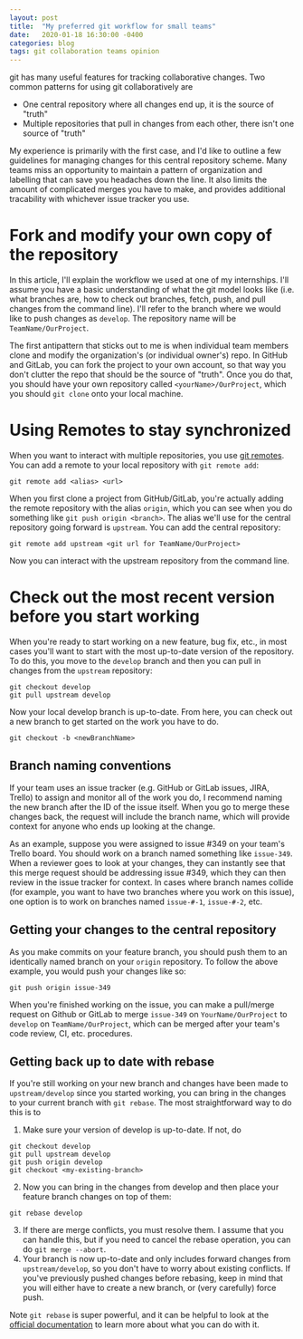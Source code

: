 ```yaml
---
layout: post
title:  "My preferred git workflow for small teams"
date:   2020-01-18 16:30:00 -0400
categories: blog
tags: git collaboration teams opinion
---
```


git has many useful features for tracking collaborative changes. Two common patterns for using git collaboratively are 

* One central repository where all changes end up, it is the source of "truth"
* Multiple repositories that pull in changes from each other, there isn't one source of "truth"

My experience is primarily with the first case, and I'd like to outline a few guidelines for managing changes for this central repository scheme. Many teams miss an opportunity to maintain a pattern of organization and labelling that can save you headaches down the line. It also limits the amount of complicated merges you have to make, and provides additional tracability with whichever issue tracker you use.

# Fork and modify your own copy of the repository

In this article, I'll explain the workflow we used at one of my internships. I'll assume you have a basic understanding of what the git model looks like (i.e. what branches are, how to check out branches, fetch, push, and pull changes from the command line). I'll refer to the branch where we would like to push changes as `develop`. The repository name will be `TeamName/OurProject`.

The first antipattern that sticks out to me is when individual team members clone and modify the organization's (or individual owner's) repo. In GitHub and GitLab, you can fork the project to your own account, so that way you don't clutter the repo that should be the source of "truth". Once you do that, you should have your own repository called `<yourName>/OurProject`, which you should `git clone` onto your local machine.

# Using Remotes to stay synchronized

When you want to interact with multiple repositories, you use [git remotes](https://git-scm.com/book/en/v2/Git-Basics-Working-with-Remotes). You can add a remote to your local repository with `git remote add`:
```
git remote add <alias> <url>
```

When you first clone a project from GitHub/GitLab, you're actually adding the remote repository with the alias `origin`, which you can see when you do something like `git push origin <branch>`. The alias we'll use for the central repository going forward is `upstream`. You can add the central repository:

```
git remote add upstream <git url for TeamName/OurProject>
```

Now you can interact with the upstream repository from the command line.



# Check out the most recent version before you start working

When you're ready to start working on a new feature, bug fix, etc., in most cases you'll want to start with the most up-to-date version of the repository. To do this, you move to the `develop` branch and then you can pull in changes from the `upstream` repository:

```
git checkout develop
git pull upstream develop
```

Now your local develop branch is up-to-date. From here, you can check out a new branch to get started on the work you have to do.

```
git checkout -b <newBranchName>
```

## Branch naming conventions

If your team uses an issue tracker (e.g. GitHub or GitLab issues, JIRA, Trello) to assign and monitor all of the work you do, I recommend naming the new branch after the ID of the issue itself. When you go to merge these changes back, the request will include the branch name, which will provide context for anyone who ends up looking at the change.

As an example, suppose you were assigned to issue #349 on your team's Trello board. You should work on a branch named something like `issue-349`. When a reviewer goes to look at your changes, they can instantly see that this merge request should be addressing issue #349, which they can then review in the issue tracker for context. In cases where branch names collide (for example, you want to have two branches where you work on this issue), one option is to work on branches named `issue-#-1`, `issue-#-2`, etc.

## Getting your changes to the central repository

As you make commits on your feature branch, you should push them to an identically named branch on your `origin` repository. To follow the above example, you would push your changes like so:

```
git push origin issue-349
```

When you're finished working on the issue, you can make a pull/merge request on Github or GitLab to merge `issue-349` on `YourName/OurProject` to `develop` on `TeamName/OurProject`, which can be merged after your team's code review, CI, etc. procedures.

## Getting back up to date with rebase

If you're still working on your new branch and changes have been made to `upstream/develop` since you started working, you can bring in the changes to your current branch with `git rebase`. The most straightforward way to do this is to

1. Make sure your version of develop is up-to-date. If not, do
```
git checkout develop
git pull upstream develop
git push origin develop
git checkout <my-existing-branch>
```
2. Now you can bring in the changes from develop and then place your feature branch changes on top of them:
```
git rebase develop
```
3. If there are merge conflicts, you must resolve them. I assume that you can handle this, but if you need to cancel the rebase operation, you can do `git merge --abort`.
4. Your branch is now up-to-date and only includes forward changes from `upstream/develop`, so you don't have to worry about existing conflicts. If you've previously pushed changes before rebasing, keep in mind that you will either have to create a new branch, or (very carefully) force push.

Note `git rebase` is super powerful, and it can be helpful to look at the [official documentation](https://git-scm.com/docs/git-rebase) to learn more about what you can do with it.
